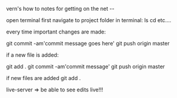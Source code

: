 vern's how to notes for getting on the net -- 

open terminal first navigate to project folder in terminal: ls cd etc....

every time important changes are made:

git commit -am'commit message goes here' git push origin master

if a new file is added:

git add . git commit -am'commit message' git push origin master

if new files are added git add .

live-server => be able to see edits live!!!
